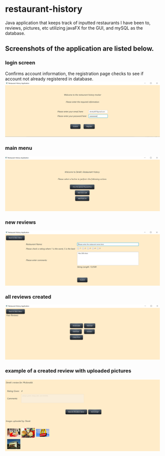 # restaurant-history
Java application that keeps track of inputted restaurants I have been to, reviews, pictures, etc utilizing javaFX for the GUI, and mySQL as the database. 

## Screenshots of the application are listed below.

### login screen 
Confirms account information, the registration page checks to see if account not already registered in database.
![Image of Sorting Animation](https://github.com/derekyee97/restaurant-history/blob/master/login_restaurant.PNG)

### main menu

![Image of Sorting Animation](https://github.com/derekyee97/restaurant-history/blob/master/main_menu.PNG)

### new reviews
![Image of Sorting Animation](https://github.com/derekyee97/restaurant-history/blob/master/new_review.PNG)

### all reviews created
![Image of Sorting Animation](https://github.com/derekyee97/restaurant-history/blob/master/reviews_created.PNG)

### example of a created review with uploaded pictures 
![Image of Sorting Animation](https://github.com/derekyee97/restaurant-history/blob/master/review_page.PNG)

